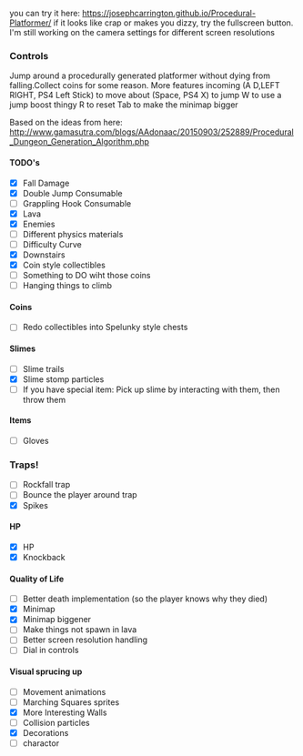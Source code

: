 you can try it here: https://josephcarrington.github.io/Procedural-Platformer/
if it looks like crap or makes you dizzy, try the fullscreen button. I'm still working on the camera settings for different screen resolutions

### Controls

Jump around a procedurally generated platformer without dying from falling.Collect coins for some reason. More features incoming
(A D,LEFT RIGHT, PS4 Left Stick) to move about
(Space, PS4 X) to jump
W to use a jump boost thingy
R to reset
Tab to make the minimap bigger

Based on the ideas from here: http://www.gamasutra.com/blogs/AAdonaac/20150903/252889/Procedural_Dungeon_Generation_Algorithm.php

#### TODO's
- [x] Fall Damage
- [x] Double Jump Consumable
- [ ] Grappling Hook Consumable
- [x] Lava
- [x] Enemies
- [ ] Different physics materials
- [ ] Difficulty Curve
- [x] Downstairs
- [x] Coin style collectibles
- [ ] Something to DO wiht those coins
- [ ] Hanging things to climb

#### Coins
- [ ] Redo collectibles into Spelunky style chests

#### Slimes
- [ ] Slime trails
- [x] Slime stomp particles
- [ ] If you have special item: Pick up slime by interacting with them, then throw them

#### Items
- [ ] Gloves

### Traps!
- [ ] Rockfall trap
- [ ] Bounce the player around trap
- [x] Spikes

#### HP
- [x] HP
- [x] Knockback

#### Quality of Life
- [ ] Better death implementation (so the player knows why they died)
- [x] Minimap
- [x] Minimap biggener
- [ ] Make things not spawn in lava
- [ ] Better screen resolution handling
- [ ] Dial in controls

#### Visual sprucing up
- [ ] Movement animations
- [ ] Marching Squares sprites
- [x] More Interesting Walls
- [ ] Collision particles
- [x] Decorations
- [ ] charactor